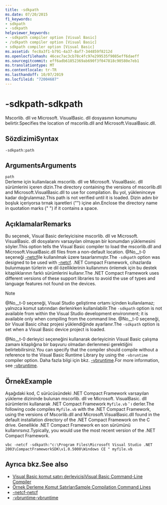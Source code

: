 ```yaml
---
title: -sdkpath
ms.date: 07/20/2015
f1_keywords:
- sdkpath
- -sdkpath
helpviewer_keywords:
- -sdkpath compiler option [Visual Basic]
- /sdkpath compiler option [Visual Basic]
- sdkpath compiler option [Visual Basic]
ms.assetid: fec8a3f1-b791-4a37-8af7-344859f8212d
ms.openlocfilehash: 46cec7ac3cb78c4fc97e299535f9085eff6daeff
ms.sourcegitcommit: eff6adb61852369ab690f3f047818c90580e7eb1
ms.translationtype: MT
ms.contentlocale: tr-TR
ms.lasthandoff: 10/07/2019
ms.locfileid: "72004687"
---
```

# <a name="-sdkpath"></a><span data-ttu-id="4eafc-102">-sdkpath</span><span class="sxs-lookup"><span data-stu-id="4eafc-102">-sdkpath</span></span>
<span data-ttu-id="4eafc-103">Mscorlib. dll ve Microsoft. VisualBasic. dll dosyasının konumunu belirtir.</span><span class="sxs-lookup"><span data-stu-id="4eafc-103">Specifies the location of mscorlib.dll and Microsoft.VisualBasic.dll.</span></span>  
  
## <a name="syntax"></a><span data-ttu-id="4eafc-104">Sözdizimi</span><span class="sxs-lookup"><span data-stu-id="4eafc-104">Syntax</span></span>  
  
```console  
-sdkpath:path  
```  
  
## <a name="arguments"></a><span data-ttu-id="4eafc-105">Arguments</span><span class="sxs-lookup"><span data-stu-id="4eafc-105">Arguments</span></span>  
 `path`  
 <span data-ttu-id="4eafc-106">Derleme için kullanılacak mscorlib. dll ve Microsoft. VisualBasic. dll sürümlerini içeren dizin.</span><span class="sxs-lookup"><span data-stu-id="4eafc-106">The directory containing the versions of mscorlib.dll and Microsoft.VisualBasic.dll to use for compilation.</span></span> <span data-ttu-id="4eafc-107">Bu yol, yükleninceye kadar doğrulanmaz.</span><span class="sxs-lookup"><span data-stu-id="4eafc-107">This path is not verified until it is loaded.</span></span> <span data-ttu-id="4eafc-108">Dizin adını bir boşluk içeriyorsa tırnak işaretleri ("") içine alın.</span><span class="sxs-lookup"><span data-stu-id="4eafc-108">Enclose the directory name in quotation marks (" ") if it contains a space.</span></span>  
  
## <a name="remarks"></a><span data-ttu-id="4eafc-109">Açıklamalar</span><span class="sxs-lookup"><span data-stu-id="4eafc-109">Remarks</span></span>  
 <span data-ttu-id="4eafc-110">Bu seçenek, Visual Basic derleyicisine mscorlib. dll ve Microsoft. VisualBasic. dll dosyalarını varsayılan olmayan bir konumdan yüklemesini söyler.</span><span class="sxs-lookup"><span data-stu-id="4eafc-110">This option tells the Visual Basic compiler to load the mscorlib.dll and Microsoft.VisualBasic.dll files from a non-default location.</span></span> <span data-ttu-id="4eafc-111">@No__t-0 seçeneği [-netcf](../../../visual-basic/reference/command-line-compiler/netcf.md)ile kullanılmak üzere tasarlanmıştır.</span><span class="sxs-lookup"><span data-stu-id="4eafc-111">The `-sdkpath` option was designed to be used with [-netcf](../../../visual-basic/reference/command-line-compiler/netcf.md).</span></span> <span data-ttu-id="4eafc-112">.NET Compact Framework, cihazlarda bulunmayan türlerin ve dil özelliklerinin kullanımını önlemek için bu destek kitaplıklarının farklı sürümlerini kullanır.</span><span class="sxs-lookup"><span data-stu-id="4eafc-112">The .NET Compact Framework uses different versions of these support libraries to avoid the use of types and language features not found on the devices.</span></span>  
  
> [!NOTE]
> <span data-ttu-id="4eafc-113">@No__t-0 seçeneği, Visual Studio geliştirme ortamı içinden kullanılamaz; yalnızca komut satırından derlenirken kullanılabilir.</span><span class="sxs-lookup"><span data-stu-id="4eafc-113">The `-sdkpath` option is not available from within the Visual Studio development environment; it is available only when compiling from the command line.</span></span> <span data-ttu-id="4eafc-114">@No__t-0 seçeneği, bir Visual Basic cihaz projesi yüklendiğinde ayarlanır.</span><span class="sxs-lookup"><span data-stu-id="4eafc-114">The `-sdkpath` option is set when a Visual Basic device project is loaded.</span></span>  
  
 <span data-ttu-id="4eafc-115">@No__t-0 derleyici seçeneğini kullanarak derleyicinin Visual Basic çalışma zamanı kitaplığına bir başvuru olmadan derlenmesi gerektiğini belirtebilirsiniz.</span><span class="sxs-lookup"><span data-stu-id="4eafc-115">You can specify that the compiler should compile without a reference to the Visual Basic Runtime Library by using the `-vbruntime` compiler option.</span></span> <span data-ttu-id="4eafc-116">Daha fazla bilgi için bkz. [-vbruntime](../../../visual-basic/reference/command-line-compiler/vbruntime.md).</span><span class="sxs-lookup"><span data-stu-id="4eafc-116">For more information, see [-vbruntime](../../../visual-basic/reference/command-line-compiler/vbruntime.md).</span></span>  
  
## <a name="example"></a><span data-ttu-id="4eafc-117">Örnek</span><span class="sxs-lookup"><span data-stu-id="4eafc-117">Example</span></span>  
 <span data-ttu-id="4eafc-118">Aşağıdaki kod, C sürücüsündeki .NET Compact Framework varsayılan yükleme dizininde bulunan mscorlib. dll ve Microsoft. VisualBasic. dll sürümlerini kullanarak .NET Compact Framework `Myfile.vb` ' ı derler.</span><span class="sxs-lookup"><span data-stu-id="4eafc-118">The following code compiles `Myfile.vb` with the .NET Compact Framework, using the versions of Mscorlib.dll and Microsoft.VisualBasic.dll found in the default installation directory of the .NET Compact Framework on the C drive.</span></span> <span data-ttu-id="4eafc-119">Genellikle .NET Compact Framework en son sürümünü kullanırsınız.</span><span class="sxs-lookup"><span data-stu-id="4eafc-119">Typically, you would use the most recent version of the .NET Compact Framework.</span></span>  
  
```console
vbc -netcf -sdkpath:"c:\Program Files\Microsoft Visual Studio .NET 2003\CompactFrameworkSDK\v1.0.5000\Windows CE " myfile.vb  
```  
  
## <a name="see-also"></a><span data-ttu-id="4eafc-120">Ayrıca bkz.</span><span class="sxs-lookup"><span data-stu-id="4eafc-120">See also</span></span>

- [<span data-ttu-id="4eafc-121">Visual Basic komut satırı derleyicisi</span><span class="sxs-lookup"><span data-stu-id="4eafc-121">Visual Basic Command-Line Compiler</span></span>](../../../visual-basic/reference/command-line-compiler/index.md)
- [<span data-ttu-id="4eafc-122">Örnek Derleme Komut Satırları</span><span class="sxs-lookup"><span data-stu-id="4eafc-122">Sample Compilation Command Lines</span></span>](../../../visual-basic/reference/command-line-compiler/sample-compilation-command-lines.md)
- [<span data-ttu-id="4eafc-123">-netcf</span><span class="sxs-lookup"><span data-stu-id="4eafc-123">-netcf</span></span>](../../../visual-basic/reference/command-line-compiler/netcf.md)
- [<span data-ttu-id="4eafc-124">-vbruntime</span><span class="sxs-lookup"><span data-stu-id="4eafc-124">-vbruntime</span></span>](../../../visual-basic/reference/command-line-compiler/vbruntime.md)
